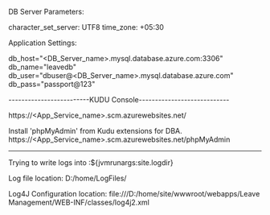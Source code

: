 DB Server Parameters:

character_set_server: UTF8
time_zone: +05:30

Application Settings:

db_host="<DB_Server_name>.mysql.database.azure.com:3306"
db_name="leavedb"
db_user="dbuser@<DB_Server_name>.mysql.database.azure.com"
db_pass="passport@123"

-------------------------KUDU Console----------------------------

https://<App_Service_name>.scm.azurewebsites.net/

Install 'phpMyAdmin' from Kudu extensions for DBA.
https://<App_Service_name>.scm.azurewebsites.net/phpMyAdmin

-----------------------------------------------------------------
Trying to write logs into :${jvmrunargs:site.logdir}

Log file location: D:/home/LogFiles/

Log4J Configuration location: file:///D:/home/site/wwwroot/webapps/Leave Management/WEB-INF/classes/log4j2.xml